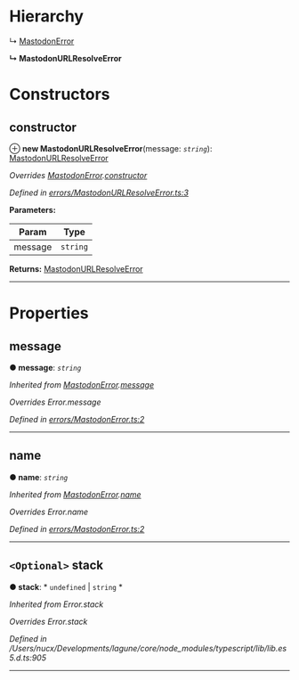 

# Hierarchy

↳  [MastodonError](_errors_mastodonerror_.mastodonerror.md)

**↳ MastodonURLResolveError**

# Constructors

<a id="constructor"></a>

##  constructor

⊕ **new MastodonURLResolveError**(message: *`string`*): [MastodonURLResolveError](_errors_mastodonurlresolveerror_.mastodonurlresolveerror.md)

*Overrides [MastodonError](_errors_mastodonerror_.mastodonerror.md).[constructor](_errors_mastodonerror_.mastodonerror.md#constructor)*

*Defined in [errors/MastodonURLResolveError.ts:3](https://github.com/lagunehq/core/blob/8aa3625/src/errors/MastodonURLResolveError.ts#L3)*

**Parameters:**

| Param | Type |
| ------ | ------ |
| message | `string` |

**Returns:** [MastodonURLResolveError](_errors_mastodonurlresolveerror_.mastodonurlresolveerror.md)

___

# Properties

<a id="message"></a>

##  message

**● message**: *`string`*

*Inherited from [MastodonError](_errors_mastodonerror_.mastodonerror.md).[message](_errors_mastodonerror_.mastodonerror.md#message)*

*Overrides Error.message*

*Defined in [errors/MastodonError.ts:2](https://github.com/lagunehq/core/blob/8aa3625/src/errors/MastodonError.ts#L2)*

___
<a id="name"></a>

##  name

**● name**: *`string`*

*Inherited from [MastodonError](_errors_mastodonerror_.mastodonerror.md).[name](_errors_mastodonerror_.mastodonerror.md#name)*

*Overrides Error.name*

*Defined in [errors/MastodonError.ts:2](https://github.com/lagunehq/core/blob/8aa3625/src/errors/MastodonError.ts#L2)*

___
<a id="stack"></a>

## `<Optional>` stack

**● stack**: * `undefined` &#124; `string`
*

*Inherited from Error.stack*

*Overrides Error.stack*

*Defined in /Users/nucx/Developments/lagune/core/node_modules/typescript/lib/lib.es5.d.ts:905*

___

